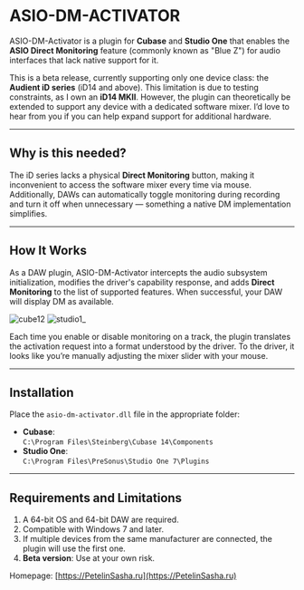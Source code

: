 # ASIO-DM-ACTIVATOR

ASIO-DM-Activator is a plugin for **Cubase** and **Studio One** that enables the **ASIO Direct Monitoring** feature (commonly known as "Blue Z") for audio interfaces that lack native support for it.

This is a beta release, currently supporting only one device class: the **Audient iD series** (iD14 and above). This limitation is due to testing constraints, as I own an **iD14 MKII**. However, the plugin can theoretically be extended to support any device with a dedicated software mixer. I’d love to hear from you if you can help expand support for additional hardware.

---

## Why is this needed?  
The iD series lacks a physical **Direct Monitoring** button, making it inconvenient to access the software mixer every time via mouse. Additionally, DAWs can automatically toggle monitoring during recording and turn it off when unnecessary — something a native DM implementation simplifies.

---


## How It Works

As a DAW plugin, ASIO-DM-Activator intercepts the audio subsystem initialization, modifies the driver's capability response, and adds **Direct Monitoring** to the list of supported features. When successful, your DAW will display DM as available. 

![cube12](https://github.com/user-attachments/assets/45ad1bfd-a411-416d-b43e-9a988ce446e4)
![studio1_](https://github.com/user-attachments/assets/2451e06a-1c8e-47c7-b8a4-eefb6d15302c)

Each time you enable or disable monitoring on a track, the plugin translates the activation request into a format understood by the driver. To the driver, it looks like you’re manually adjusting the mixer slider with your mouse.

---

## Installation

Place the `asio-dm-activator.dll` file in the appropriate folder:  

- **Cubase**:  
  `C:\Program Files\Steinberg\Cubase 14\Components`  
- **Studio One**:  
  `C:\Program Files\PreSonus\Studio One 7\Plugins`  

---

## Requirements and Limitations  

1. A 64-bit OS and 64-bit DAW are required.  
2. Compatible with Windows 7 and later.  
3. If multiple devices from the same manufacturer are connected, the plugin will use the first one.  
4. **Beta version**: Use at your own risk.  

Homepage: [https://PetelinSasha.ru](https://PetelinSasha.ru)


